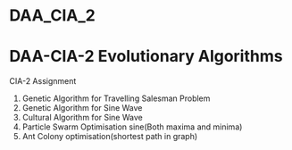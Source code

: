 # DAA_CIA_2
# DAA-CIA-2 Evolutionary Algorithms
CIA-2 Assignment
1. Genetic Algorithm for Travelling Salesman Problem
2. Genetic Algorithm for Sine Wave
3. Cultural Algorithm for Sine Wave
4. Particle Swarm Optimisation sine(Both maxima and minima)
5. Ant Colony optimisation(shortest path in graph)
